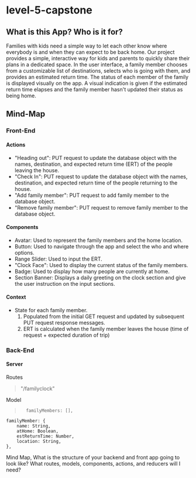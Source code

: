 # level-5-capstone

## What is this App? Who is it for?

Families with kids need a simple way to let each other know where everybody is and when they can expect to be back home.  Our project provides a simple, interactive way for kids and parents to quickly share their plans in a dedicated space.  In the user interface, a family member chooses from a customizable list of destinations, selects who is going with them, and provides an estimated return time.  The status of each member of the family is displayed visually on the app.  A visual indication is given if the estimated return time elapses and the family member hasn't updated their status as being home.


## Mind-Map


### Front-End
#### Actions
* "Heading out":  PUT request to update the database object with the names, destination, and expected return time (ERT) of the people leaving the house.
* "Check In": PUT request to update the database object with the names, destination, and expected return time of the people returning to the house.
* "Add family member": PUT request to add family member to the database object.
* "Remove family member": PUT request to remove family member to the database object.
    
#### Components
* Avatar: Used to represent the family members and the home location.
* Button: Used to navigate through the app and select the who and where options.
* Range Slider: Used to input the ERT.
* "Clock Face": Used to display the current status of the family members.
* Badge: Used to display how many people are currently at home.
* Section Banner: Displays a daily greeting on the clock section and give the user instruction on the input sections.
   
#### Context
* State for each family member.
    1. Populated from the initial GET request and updated by subsequent PUT request response messages.
    2. ERT is calculated when the family member leaves the house (time of request + expected duration of trip)

### Back-End

#### Server
Routes
> "/familyclock"

Model
> 		familyMembers: [],
	familyMember: {
		name: String,
		atHome: Boolean,
		estReturnTime: Number,
		location: String,
	},

Mind Map, What is the structure of your backend and front app going to look like? What routes, models, components, actions, and reducers will I need?

